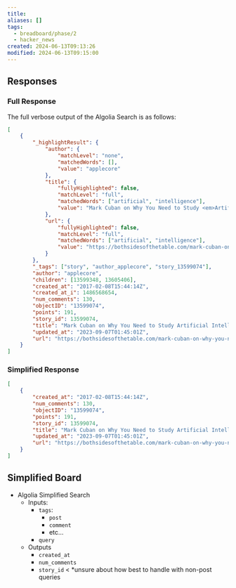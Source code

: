 ```yaml
---
title: 
aliases: []
tags:
  - breadboard/phase/2
  - hacker_news
created: 2024-06-13T09:13:26
modified: 2024-06-13T09:15:00
---
```


## Responses

### Full Response

The full verbose output of the Algolia Search is as follows:

```json
[
	{
		"_highlightResult": {
			"author": {
				"matchLevel": "none",
				"matchedWords": [],
				"value": "applecore"
			},
			"title": {
				"fullyHighlighted": false,
				"matchLevel": "full",
				"matchedWords": ["artificial", "intelligence"],
				"value": "Mark Cuban on Why You Need to Study <em>Artificial</em> <em>Intelligence</em>"
			},
			"url": {
				"fullyHighlighted": false,
				"matchLevel": "full",
				"matchedWords": ["artificial", "intelligence"],
				"value": "https://bothsidesofthetable.com/mark-cuban-on-why-you-need-to-study-<em>artificial</em>-<em>intelligence</em>-or-youll-be-a-dinosaur-in-3-years-db3447bea1b4"
			}
		},
		"_tags": ["story", "author_applecore", "story_13599074"],
		"author": "applecore",
		"children": [13599348, 13605406],
		"created_at": "2017-02-08T15:44:14Z",
		"created_at_i": 1486568654,
		"num_comments": 130,
		"objectID": "13599074",
		"points": 191,
		"story_id": 13599074,
		"title": "Mark Cuban on Why You Need to Study Artificial Intelligence",
		"updated_at": "2023-09-07T01:45:01Z",
		"url": "https://bothsidesofthetable.com/mark-cuban-on-why-you-need-to-study-artificial-intelligence-or-youll-be-a-dinosaur-in-3-years-db3447bea1b4"
	}
]
```

### Simplified Response

```json
[
	{
		"created_at": "2017-02-08T15:44:14Z",
		"num_comments": 130,
		"objectID": "13599074",
		"points": 191,
		"story_id": 13599074,
		"title": "Mark Cuban on Why You Need to Study Artificial Intelligence",
		"updated_at": "2023-09-07T01:45:01Z",
		"url": "https://bothsidesofthetable.com/mark-cuban-on-why-you-need-to-study-artificial-intelligence-or-youll-be-a-dinosaur-in-3-years-db3447bea1b4"
	}
]
```

## Simplified Board
- Algolia Simplified Search
	- Inputs:
		- `tags`:
			- `post`
			- `comment`
			- etc...
		- `query`
	- Outputs
		- `created_at`
		- `num_comments`
		- `story_id` < *unsure about how best to handle with non-post queries
